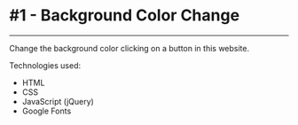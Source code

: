 # #1 - Background Color Change
---
Change the background color clicking on a button in this website.

Technologies used:
- HTML
- CSS
- JavaScript (jQuery)
- Google Fonts
